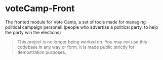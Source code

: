 # voteCamp-Front
The fronted module for Vote Camp, a set of tools made for managing political campaign personell (people who advertize a political party, to help the party win the elections)
> This project is no longer being worked on.
> You may not use this codebase in any way or form. It is made public strictly for demostration purposes.

